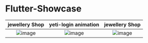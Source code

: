 # Flutter-Showcase



jewellery Shop  |  yeti-login animation |  jewellery Shop
:-------------------------:|:-------------------------:|:-------------------------:
![image](https://github.com/iqbalriiaz/Flutter-Showcase/blob/main/res/jwellery-shop.gif?raw=true)  |  ![image](https://raw.githubusercontent.com/iqbalriiaz/Flutter-Showcase/main/res/yeti-login-animation.gif) |  ![image](https://github.com/iqbalriiaz/Flutter-Showcase/blob/main/res/jwellery-shop.gif?raw=true)
